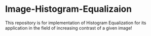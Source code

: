 # Image-Histogram-Equalizaion

This repository is for implementation of Histogram Equalization for its application in the field of increasing contrast of a given image! 
